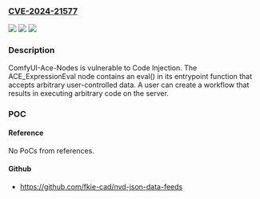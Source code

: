 ### [CVE-2024-21577](https://cve.mitre.org/cgi-bin/cvename.cgi?name=CVE-2024-21577)
![](https://img.shields.io/static/v1?label=Product&message=ComfyUI-Ace-Nodes&color=blue)
![](https://img.shields.io/static/v1?label=Version&message=0%3C%20*%20&color=brighgreen)
![](https://img.shields.io/static/v1?label=Vulnerability&message=Code%20Injection&color=brighgreen)

### Description

ComfyUI-Ace-Nodes is vulnerable to Code Injection. The ACE_ExpressionEval node contains an eval() in its entrypoint function that accepts arbitrary user-controlled data. A user can create a workflow that results in executing arbitrary code on the server.

### POC

#### Reference
No PoCs from references.

#### Github
- https://github.com/fkie-cad/nvd-json-data-feeds

